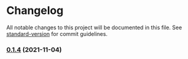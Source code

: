 # Changelog

All notable changes to this project will be documented in this file. See [standard-version](https://github.com/conventional-changelog/standard-version) for commit guidelines.

### [0.1.4](https://github.com/trustasia-com/go-van/compare/v0.1.3...v0.1.4) (2021-11-04)
